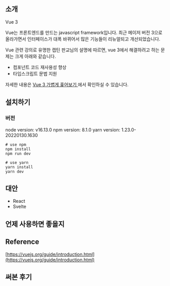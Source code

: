 ## 소개
Vue 3

Vue는 프론트엔드를 만드는 javascript framework입니다. 
최근 메이저 버전 3으로 올라가면서 인터페이스가 대폭 바뀌어서 많은 기능들이 리뉴얼되고 개선되었습니다. 

Vue 관련 강의로 유명한 캡틴 판교님의 설명에 따르면, vue 3에서 해결하려고 하는 문제는 크게 아래와 같습니다.

- 컴포넌트 코드 재사용성 향상
- 타입스크립트 문법 지원

자세한 내용은 [Vue 3 가볍게 훑어보기
](https://joshua1988.github.io/web-development/vuejs/vue3-coming/)에서 확인하실 수 있습니다.


## 설치하기

### 버전
node version: v16.13.0
npm version: 8.1.0
yarn version: 1.23.0-20220130.1630

```
# use npm
npm install
npm run dev

# use yarn
yarn install
yarn dev
```


## 대안
- React
- Svelte


## 언제 사용하면 좋을지


## Reference
[https://vuejs.org/guide/introduction.html](https://vuejs.org/guide/introduction.html)

## 써본 후기


